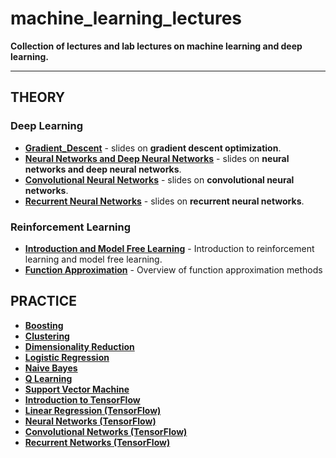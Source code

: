 # machine_learning_lectures

**Collection of lectures and lab lectures on machine learning and deep learning.**

---

## THEORY

### Deep Learning
  - **[Gradient_Descent](https://github.com/ndrplz/machine_learning_lectures/blob/master/slides/deep_learning/gradient_descent/gradient_descent.pdf)** - slides on **gradient descent optimization**.
  - **[Neural Networks and Deep Neural Networks](https://github.com/ndrplz/machine_learning_lectures/blob/master/slides/deep_learning/deep_neural_networks/deep_neural_networks.pdf)** -  slides on **neural networks and deep neural networks**.
  - **[Convolutional Neural Networks](https://github.com/ndrplz/machine_learning_lectures/blob/master/slides/deep_learning/convolutional_neural_networks/convolutional_neural_networks.pdf)** - slides on **convolutional neural networks**.
  - **[Recurrent Neural Networks](https://github.com/ndrplz/machine_learning_lectures/blob/master/slides/deep_learning/recurrent_neural_networks/recurrent_neural_networks.pdf)** - slides on **recurrent neural networks**.

### Reinforcement Learning
- **[Introduction and Model Free Learning](https://github.com/ndrplz/machine_learning_lectures/blob/master/slides/reinforcement_learning/01_introduction_and_model_free_learning/01_introduction_and_model_free_learning.pdf)** - Introduction to reinforcement learning and model free learning.
- **[Function Approximation](https://github.com/ndrplz/machine_learning_lectures/blob/master/slides/reinforcement_learning/02_function_approximation/02_function_approximation.pdf)** - Overview of function approximation methods

## PRACTICE

- **[Boosting](https://github.com/ndrplz/machine_learning_lectures/tree/master/lab/boosting)**
- **[Clustering](https://github.com/ndrplz/machine_learning_lectures/tree/master/lab/clustering)**
- **[Dimensionality Reduction](https://github.com/ndrplz/machine_learning_lectures/tree/master/lab/dimensionality_reduction)**
- **[Logistic Regression](https://github.com/ndrplz/machine_learning_lectures/tree/master/lab/logistic_regression)**
- **[Naive Bayes](https://github.com/ndrplz/machine_learning_lectures/tree/master/lab/naive_bayes)**
- **[Q Learning](https://github.com/ndrplz/machine_learning_lectures/tree/master/lab/q_learning)**
- **[Support Vector Machine](https://github.com/ndrplz/machine_learning_lectures/tree/master/lab/support_vector_machines)**
- **[Introduction to TensorFlow](https://github.com/ndrplz/machine_learning_lectures/tree/master/lab/tensorflow_introduction/)**
- **[Linear Regression (TensorFlow)](https://github.com/ndrplz/machine_learning_lectures/tree/master/lab/tensorflow_linear_regression)**
- **[Neural Networks (TensorFlow)](https://github.com/ndrplz/machine_learning_lectures/tree/master/lab/tensorflow_neural_network)**
- **[Convolutional Networks (TensorFlow)](https://github.com/ndrplz/machine_learning_lectures/tree/master/lab/tensorflow_convolutional_nets)**
- **[Recurrent Networks (TensorFlow)](https://github.com/ndrplz/machine_learning_lectures/tree/master/lab/tensorflow_recurrent_nets)**
 
